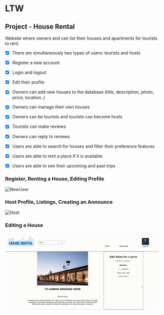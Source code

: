 # LTW

## Project - House Rental
Website where owners and can list their houses and apartments for tourists to rent. 

- [x] There are simultaneously two types of users: tourists and hosts
- [x] Register a new account
- [x] Login and logout
- [x] Edit their profile
- [x] Owners can add new houses to the database (title, description, photo, price, location..)
- [x] Owners can manage their own houses
- [x] Owners can be tourists and tourists can become hosts
- [x] Tourists can make reviews 
- [x] Owners can reply to reviews 
- [x] Users are able to search for houses and filter their preference features
- [x] Users are able to rent a place if it is available 
- [x] Users are able to see their upcoming and past trips 


### Register, Renting a House, Editing Profile
![NewUser](registrenting.gif) 

### Host Profile, Listings, Creating an Announce
![Host](hostprofileandlistings.gif) 

### Editing a House
![Editing](editinghome.gif)


